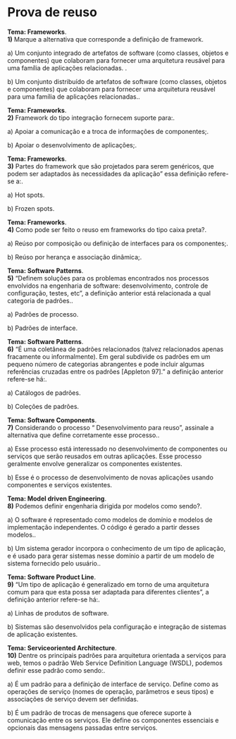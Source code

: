 # Prova de reuso


**Tema: Frameworks**.    
**1)** Marque a alternativa que corresponde a definição de framework.
	
  a) Um conjunto integrado de artefatos de software (como classes, objetos e componentes) que colaboram para fornecer uma arquitetura reusável para uma família de aplicações relacionadas. .

  b) Um conjunto distribuído de artefatos de software (como classes, objetos e componentes) que colaboram para fornecer uma arquitetura reusável para uma família de aplicações relacionadas..


**Tema: Frameworks**.    
**2)** Framework do tipo  integração fornecem suporte para:.
	
  a) Apoiar a comunicação e a troca de informações de componentes;.

  b) Apoiar o desenvolvimento de aplicações;.


**Tema: Frameworks**.    
**3)** Partes do framework que são projetados para serem genéricos, que podem ser adaptados às necessidades da aplicação” essa definição refere-se a:.
	
  a) Hot spots.

  b) Frozen spots.


**Tema: Frameworks**.    
**4)** Como pode ser feito o reuso em frameworks do tipo caixa preta?.
	
  a) Reúso por composição ou definição de interfaces para os componentes;.

  b) Reúso por herança e associação dinâmica;.


**Tema: Software Patterns**.    
**5)** “Definem soluções para os problemas encontrados nos processos envolvidos na engenharia de software: desenvolvimento, controle de configuração, testes, etc”, a definição anterior está relacionada a qual categoria de padrões..
	
  a) Padrões de processo.

  b) Padrões de interface.


**Tema: Software Patterns**.    
**6)** “É uma coletânea de padrões relacionados (talvez relacionados apenas fracamente ou informalmente). Em geral subdivide os padrões em um pequeno número de categorias abrangentes e pode incluir algumas referências cruzadas entre os padrões [Appleton 97].” a definição anterior refere-se há:.
	
  a) Catálogos de padrões.

  b) Coleções de padrões.


**Tema: Software Components**.    
**7)** Considerando o processo “ Desenvolvimento para reuso”, assinale a alternativa que define corretamente esse processo..
	
  a) Esse processo está interessado no desenvolvimento de componentes ou serviços que serão reusados em outras aplicações. Esse processo geralmente envolve generalizar os componentes existentes.

  b) Esse é o processo de desenvolvimento de novas aplicações usando componentes e serviços existentes.


**Tema: Model driven Engineering**.    
**8)** Podemos definir engenharia dirigida por modelos como sendo?.
	
  a) O software é representado como modelos de domínio e modelos de implementação independentes. O código é gerado a partir desses modelos..

  b) Um sistema gerador incorpora o conhecimento de um tipo de aplicação, e é usado para gerar sistemas nesse domínio a partir de um modelo de sistema fornecido pelo usuário..


**Tema: Software Product Line**.    
**9)** “Um tipo de aplicação é generalizado em torno de uma arquitetura comum para que esta possa ser adaptada para diferentes clientes”, a definição anterior refere-se há:.
	
  a) Linhas de produtos de software.

  b) Sistemas são desenvolvidos pela configuração e integração de sistemas de aplicação existentes.


**Tema: Serviceoriented Architecture**.    
**10)** Dentre os principais padrões para arquitetura orientada a serviços para web, temos o padrão  Web Service Definition Language (WSDL), podemos definir esse padrão como sendo:.
	
  a) É um padrão para a definição de interface de serviço. Define como as operações de serviço (nomes de operação, parâmetros e seus tipos) e associações de serviço devem ser definidas.

  b) É um padrão de trocas de mensagens que oferece suporte à comunicação entre os serviços. Ele define os componentes essenciais e opcionais das mensagens passadas entre serviços.

